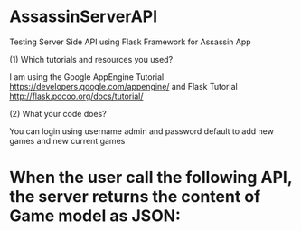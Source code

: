 AssassinServerAPI
=================

Testing Server Side API using Flask Framework for Assassin App

(1) Which tutorials and resources you used?

I am using the Google AppEngine Tutorial https://developers.google.com/appengine/ and
Flask Tutorial http://flask.pocoo.org/docs/tutorial/

(2) What your code does?

You can login using username admin and password default to add new games and new current games

# When the user call the following API, the server returns the content of Game model as JSON:

